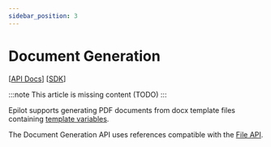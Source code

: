 ```yaml
---
sidebar_position: 3
---
```


# Document Generation

[[API Docs](/api/document)]
[[SDK](https://www.npmjs.com/package/@epilot/document-client)]

:::note
This article is missing content (TODO)
:::

Epilot supports generating PDF documents from docx template files containing [template variables](/docs/templates/template-variables).

The Document Generation API uses references compatible with the [File API](/docs/files/file-api).
